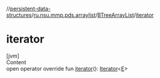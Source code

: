 //[persistent-data-structures](../../index.md)/[ru.nsu.mmp.pds.arraylist](../index.md)/[BTreeArrayList](index.md)/[iterator](iterator.md)



# iterator  
[jvm]  
Content  
open operator override fun [iterator](iterator.md)(): [Iterator](https://kotlinlang.org/api/latest/jvm/stdlib/kotlin.collections/-iterator/index.html)<[E](index.md)>  



